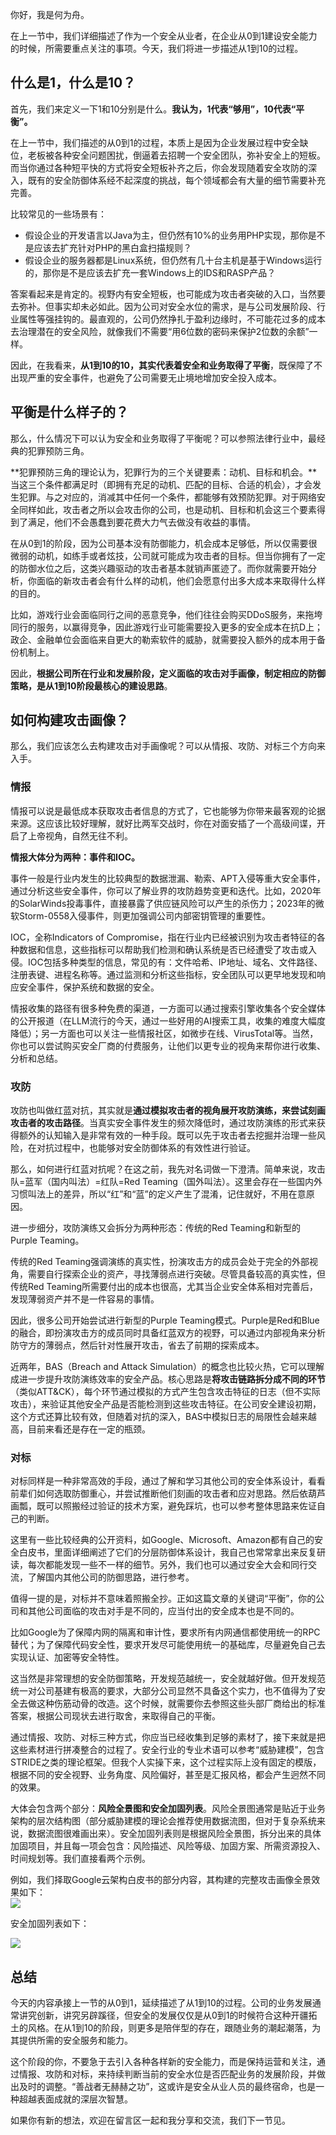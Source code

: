 你好，我是何为舟。

在上一节中，我们详细描述了作为一个安全从业者，在企业从0到1建设安全能力的时候，所需要重点关注的事项。今天，我们将进一步描述从1到10的过程。

## 什么是1，什么是10？

首先，我们来定义一下1和10分别是什么。**我认为，1代表“够用”，10代表“平衡”。**

在上一节中，我们描述的从0到1的过程，本质上是因为企业发展过程中安全缺位，老板被各种安全问题困扰，倒逼着去招聘一个安全团队，弥补安全上的短板。而当你通过各种短平快的方式将安全短板补齐之后，你会发现随着安全攻防的深入，既有的安全防御体系经不起深度的挑战，每个领域都会有大量的细节需要补充完善。

比较常见的一些场景有：

- 假设企业的开发语言以Java为主，但仍然有10%的业务用PHP实现，那你是不是应该去扩充针对PHP的黑白盒扫描规则？
- 假设企业的服务器都是Linux系统，但仍然有几十台主机是基于Windows运行的，那你是不是应该去扩充一套Windows上的IDS和RASP产品？

答案看起来是肯定的。视野内有安全短板，也可能成为攻击者突破的入口，当然要去弥补。但事实却未必如此。因为公司对安全水位的需求，是与公司发展阶段、行业属性等强挂钩的。最直观的，公司仍然挣扎于盈利边缘时，不可能花过多的成本去治理潜在的安全风险，就像我们不需要“用6位数的密码来保护2位数的余额”一样。

因此，在我看来，**从1到10的10，其实代表着安全和业务取得了平衡**，既保障了不出现严重的安全事件，也避免了公司需要无止境地增加安全投入成本。

## 平衡是什么样子的？

那么，什么情况下可以认为安全和业务取得了平衡呢？可以参照法律行业中，最经典的犯罪预防三角。

**犯罪预防三角的理论认为，犯罪行为的三个关键要素：动机、目标和机会。**当这三个条件都满足时（即拥有充足的动机、匹配的目标、合适的机会），才会发生犯罪。与之对应的，消减其中任何一个条件，都能够有效预防犯罪。对于网络安全同样如此，攻击者之所以会攻击你的公司，也是动机、目标和机会这三个要素得到了满足，他们不会愚蠢到要花费大力气去做没有收益的事情。

在从0到1的阶段，因为公司基本没有防御能力，机会成本足够低，所以仅需要很微弱的动机，如练手或者炫技，公司就可能成为攻击者的目标。但当你拥有了一定的防御水位之后，这类兴趣驱动的攻击者基本就销声匿迹了。而你就需要开始分析，你面临的新攻击者会有什么样的动机，他们会愿意付出多大成本来取得什么样的目的。

比如，游戏行业会面临同行之间的恶意竞争，他们往往会购买DDoS服务，来拖垮同行的服务，以赢得竞争，因此游戏行业可能需要投入更多的安全成本在抗D上；政企、金融单位会面临来自更大的勒索软件的威胁，就需要投入额外的成本用于备份机制上。

因此，**根据公司所在行业和发展阶段，定义面临的攻击对手画像，制定相应的防御策略，是从1到10阶段最核心的建设思路**。

## 如何构建攻击画像？

那么，我们应该怎么去构建攻击对手画像呢？可以从情报、攻防、对标三个方向来入手。

### 情报

情报可以说是最低成本获取攻击者信息的方式了，它也能够为你带来最客观的论据来源。这应该比较好理解，就好比两军交战时，你在对面安插了一个高级间谍，开启了上帝视角，自然无往不利。

**情报大体分为两种：事件和IOC。**

事件一般是行业内发生的比较典型的数据泄漏、勒索、APT入侵等重大安全事件，通过分析这些安全事件，你可以了解业界的攻防趋势变更和迭代。比如，2020年的SolarWinds投毒事件，直接暴露了供应链风险可以产生的杀伤力；2023年的微软Storm-0558入侵事件，则更加强调公司内部密钥管理的重要性。

IOC，全称Indicators of Compromise，指在行业内已经被识别为攻击者特征的各种数据和信息，这些指标可以帮助我们检测和确认系统是否已经遭受了攻击或入侵。IOC包括多种类型的信息，常见的有：文件哈希、IP地址、域名、文件路径、注册表键、进程名称等。通过监测和分析这些指标，安全团队可以更早地发现和响应安全事件，保护系统和数据的安全。

情报收集的路径有很多种免费的渠道，一方面可以通过搜索引擎收集各个安全媒体的公开报道（在LLM流行的今天，通过一些好用的AI搜索工具，收集的难度大幅度降低）；另一方面也可以关注一些情报社区，如微步在线、VirusTotal等。当然，你也可以尝试购买安全厂商的付费服务，让他们以更专业的视角来帮你进行收集、分析和总结。

### 攻防

攻防也叫做红蓝对抗，其实就是**通过模拟攻击者的视角展开攻防演练，来尝试刻画攻击者的攻击路径**。当真实安全事件发生的频次降低时，通过攻防演练的形式来获得额外的认知输入是非常有效的一种手段。既可以先于攻击者去挖掘并治理一些风险，在对抗过程中，也能够对安全防御体系的有效性进行验证。

那么，如何进行红蓝对抗呢？在这之前，我先对名词做一下澄清。简单来说，攻击队=蓝军（国内叫法）=红队=Red Teaming（国外叫法）。这里会存在一些国内外习惯叫法上的差异，所以“红”和“蓝”的定义产生了混淆，记住就好，不用在意原因。

进一步细分，攻防演练又会拆分为两种形态：传统的Red Teaming和新型的Purple Teaming。

传统的Red Teaming强调演练的真实性，扮演攻击方的成员会处于完全的外部视角，需要自行探索企业的资产，寻找薄弱点进行突破。尽管具备较高的真实性，但传统Red Teaming所需要付出的成本也很高，尤其当企业安全体系相对完善后，发现薄弱资产并不是一件容易的事情。

因此，很多公司开始尝试进行新型的Purple Teaming模式。Purple是Red和Blue的融合，即扮演攻击方的成员同时具备红蓝双方的视野，可以通过内部视角来分析防守方的薄弱点，然后针对性展开攻击，省去了前期的探索成本。

近两年，BAS（Breach and Attack Simulation）的概念也比较火热，它可以理解成进一步提升攻防演练效率的安全产品。核心思路是**将攻击链路拆分成不同的环节**（类似ATT&amp;CK），每个环节通过模拟的方式产生包含攻击特征的日志（但不实际攻击），来验证其他安全产品是否能检测到这些攻击特征。在公司安全建设初期，这个方式还算比较有效，但随着对抗的深入，BAS中模拟日志的局限性会越来越高，目前来看还是存在一定的瓶颈。

### 对标

对标同样是一种非常高效的手段，通过了解和学习其他公司的安全体系设计，看看前辈们如何选取防御重心，并尝试推断他们刻画的攻击者和应对思路。然后依葫芦画瓢，既可以照搬经过验证的技术方案，避免踩坑，也可以参考整体思路来佐证自己的判断。

这里有一些比较经典的公开资料，如Google、Microsoft、Amazon都有自己的安全白皮书，里面详细阐述了它们的分层防御体系设计，我自己也常常拿出来反复研读，每次都能发现一些不一样的细节。另外，我们也可以通过安全大会和同行交流，了解国内其他公司的防御思路，进行参考。

值得一提的是，对标并不意味着照搬全抄。正如这篇文章的关键词“平衡”，你的公司和其他公司面临的攻击对手是不同的，应当付出的安全成本也是不同的。

比如Google为了保障内网的隔离和审计性，要求所有内网通信都使用统一的RPC替代；为了保障代码安全性，要求开发尽可能使用统一的基础库，尽量避免自己去实现认证、加密等安全特性。

这当然是非常理想的安全防御策略，开发规范越统一，安全就越好做。但开发规范统一对公司基建有极高的要求，大部分公司显然不具备这个实力，也不值得为了安全去做这种伤筋动骨的改造。这个时候，就需要你去参照这些头部厂商给出的标准答案，根据公司现状去进行取舍，来取得自己的平衡。

通过情报、攻防、对标三种方式，你应当已经收集到足够的素材了，接下来就是把这些素材进行拼凑整合的过程了。安全行业的专业术语可以参考“威胁建模”，包含STRIDE之类的理论框架。但我个人实操下来，这个过程实际上没有固定的模版，根据不同的安全视野、业务角度、风险偏好，甚至是汇报风格，都会产生迥然不同的效果。

大体会包含两个部分：**风险全景图和安全加固列表**。风险全景图通常是贴近于业务架构的层次结构图（部分威胁建模的理论会推荐使用数据流图，但对于复杂系统来说，数据流图很难画出来）。安全加固列表则是根据风险全景图，拆分出来的具体加固项目，并且每一项会包含：风险描述、风险等级、加固方案、所需资源投入、时间规划等。我们直接看两个示例。

例如，我们择取Google云架构白皮书的部分内容，其构建的完整攻击画像全景效果如下：  
![](https://static001.geekbang.org/resource/image/30/ac/308a00f495ea49f9774a3357d1d188ac.jpg?wh=1614x836)

安全加固列表如下：

![](https://static001.geekbang.org/resource/image/e6/dc/e6e394deffe982b0631acd1c68f9d7dc.jpg?wh=1330x641)

## 总结

今天的内容承接上一节的从0到1，延续描述了从1到10的过程。公司的业务发展通常讲究创新，讲究另辟蹊径，但安全的发展仅仅是从0到1的时候符合这种开疆拓土的风格。在从1到10的阶段，则更多是陪伴型的存在，跟随业务的潮起潮落，为其提供所需的安全服务和能力。

这个阶段的你，不要急于去引入各种各样新的安全能力，而是保持运营和关注，通过情报、攻防和对标，来持续判断当前的安全水位是否匹配业务的发展阶段，并做出及时的调整。“善战者无赫赫之功”，这或许是安全从业人员的最终宿命，也是一种超越表面成就的深层次智慧。

如果你有新的想法，欢迎在留言区一起和我分享和交流，我们下一节见。
